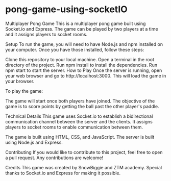 # pong-game-using-socketIO
Multiplayer Pong Game
This is a multiplayer pong game built using Socket.io and Express. The game can be played by two players at a time and it assigns players to socket rooms.

Setup
To run the game, you will need to have Node.js and npm installed on your computer. Once you have those installed, follow these steps:

Clone this repository to your local machine.
Open a terminal in the root directory of the project.
Run npm install to install the dependencies.
Run npm start to start the server.
How to Play
Once the server is running, open your web browser and go to http://localhost:3000. This will load the game in your browser.

To play the game:

The game will start once both players have joined.
The objective of the game is to score points by getting the ball past the other player's paddle.

Technical Details
This game uses Socket.io to establish a bidirectional communication channel between the server and the clients. It assigns players to socket rooms to enable communication between them.

The game is built using HTML, CSS, and JavaScript. The server is built using Node.js and Express.

Contributing
If you would like to contribute to this project, feel free to open a pull request. Any contributions are welcome!

Credits
This game was created by SnowBiggie and ZTM academy. Special thanks to Socket.io and Express for making it possible.
